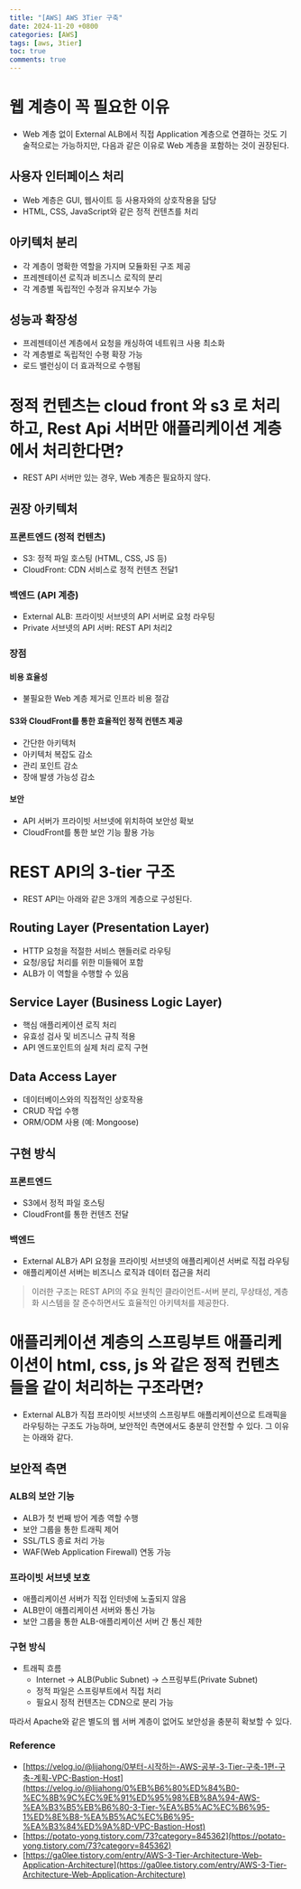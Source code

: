 ```yaml
---
title: "[AWS] AWS 3Tier 구축"
date: 2024-11-20 +0800
categories: [AWS]
tags: [aws, 3tier]
toc: true
comments: true
---
```


# 웹 계층이 꼭 필요한 이유
- Web 계층 없이 External ALB에서 직접 Application 계층으로 연결하는 것도 기술적으로는 가능하지만, 다음과 같은 이유로 Web 계층을 포함하는 것이 권장된다.

## 사용자 인터페이스 처리
- Web 계층은 GUI, 웹사이트 등 사용자와의 상호작용을 담당
- HTML, CSS, JavaScript와 같은 정적 컨텐츠를 처리

## 아키텍처 분리
- 각 계층이 명확한 역할을 가지며 모듈화된 구조 제공
- 프레젠테이션 로직과 비즈니스 로직의 분리
- 각 계층별 독립적인 수정과 유지보수 가능

## 성능과 확장성
- 프레젠테이션 계층에서 요청을 캐싱하여 네트워크 사용 최소화
- 각 계층별로 독립적인 수평 확장 가능
- 로드 밸런싱이 더 효과적으로 수행됨

# 정적 컨텐츠는 cloud front 와 s3 로 처리하고, Rest Api 서버만 애플리케이션 계층에서 처리한다면?
- REST API 서버만 있는 경우, Web 계층은 필요하지 않다.

## 권장 아키텍처

###  프론트엔드 (정적 컨텐츠)
- S3: 정적 파일 호스팅 (HTML, CSS, JS 등)
- CloudFront: CDN 서비스로 정적 컨텐츠 전달1

### 백엔드 (API 계층)
- External ALB: 프라이빗 서브넷의 API 서버로 요청 라우팅
- Private 서브넷의 API 서버: REST API 처리2

### 장점

#### 비용 효율성
- 불필요한 Web 계층 제거로 인프라 비용 절감

#### S3와 CloudFront를 통한 효율적인 정적 컨텐츠 제공
- 간단한 아키텍처
- 아키텍처 복잡도 감소
- 관리 포인트 감소
- 장애 발생 가능성 감소

#### 보안
- API 서버가 프라이빗 서브넷에 위치하여 보안성 확보
- CloudFront를 통한 보안 기능 활용 가능

# REST API의 3-tier 구조
- REST API는 아래와 같은 3개의 계층으로 구성된다.

## Routing Layer (Presentation Layer)
- HTTP 요청을 적절한 서비스 핸들러로 라우팅
- 요청/응답 처리를 위한 미들웨어 포함
- ALB가 이 역할을 수행할 수 있음

## Service Layer (Business Logic Layer)
- 핵심 애플리케이션 로직 처리
- 유효성 검사 및 비즈니스 규칙 적용
- API 엔드포인트의 실제 처리 로직 구현

## Data Access Layer
- 데이터베이스와의 직접적인 상호작용
- CRUD 작업 수행
- ORM/ODM 사용 (예: Mongoose)

## 구현 방식

### 프론트엔드
- S3에서 정적 파일 호스팅
- CloudFront를 통한 컨텐츠 전달

### 백엔드
- External ALB가 API 요청을 프라이빗 서브넷의 애플리케이션 서버로 직접 라우팅
- 애플리케이션 서버는 비즈니스 로직과 데이터 접근을 처리

> 이러한 구조는 REST API의 주요 원칙인 클라이언트-서버 분리, 무상태성, 계층화 시스템을 잘 준수하면서도 효율적인 아키텍처를 제공한다.

# 애플리케이션 계층의 스프링부트 애플리케이션이 html, css, js 와 같은 정적 컨텐츠들을 같이 처리하는 구조라면?
- External ALB가 직접 프라이빗 서브넷의 스프링부트 애플리케이션으로 트래픽을 라우팅하는 구조도 가능하며, 보안적인 측면에서도 충분히 안전할 수 있다. 그 이유는 아래와 같다.

## 보안적 측면

### ALB의 보안 기능
- ALB가 첫 번째 방어 계층 역할 수행
- 보안 그룹을 통한 트래픽 제어
- SSL/TLS 종료 처리 가능
- WAF(Web Application Firewall) 연동 가능

### 프라이빗 서브넷 보호
- 애플리케이션 서버가 직접 인터넷에 노출되지 않음
- ALB만이 애플리케이션 서버와 통신 가능
- 보안 그룹을 통한 ALB-애플리케이션 서버 간 통신 제한

### 구현 방식
- 트래픽 흐름
  - Internet → ALB(Public Subnet) → 스프링부트(Private Subnet)
  - 정적 파일은 스프링부트에서 직접 처리
  - 필요시 정적 컨텐츠는 CDN으로 분리 가능

따라서 Apache와 같은 별도의 웹 서버 계층이 없어도 보안성을 충분히 확보할 수 있다.

### Reference
- [https://velog.io/@lijahong/0부터-시작하는-AWS-공부-3-Tier-구축-1편-구축-계획-VPC-Bastion-Host](https://velog.io/@lijahong/0%EB%B6%80%ED%84%B0-%EC%8B%9C%EC%9E%91%ED%95%98%EB%8A%94-AWS-%EA%B3%B5%EB%B6%80-3-Tier-%EA%B5%AC%EC%B6%95-1%ED%8E%B8-%EA%B5%AC%EC%B6%95-%EA%B3%84%ED%9A%8D-VPC-Bastion-Host)
- [https://potato-yong.tistory.com/73?category=845362](https://potato-yong.tistory.com/73?category=845362)
- [https://ga0lee.tistory.com/entry/AWS-3-Tier-Architecture-Web-Application-Architecture](https://ga0lee.tistory.com/entry/AWS-3-Tier-Architecture-Web-Application-Architecture)